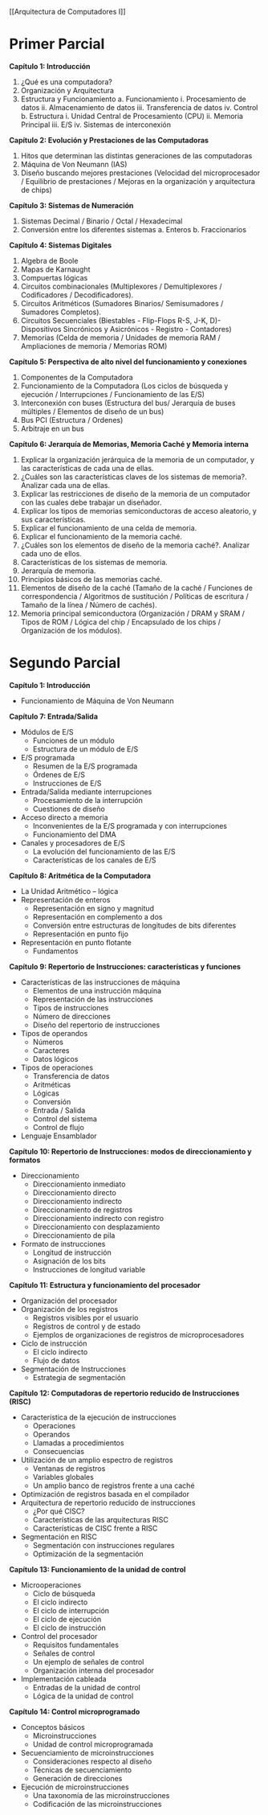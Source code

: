 [[Arquitectura de Computadores I]]

# Primer Parcial

**Capítulo 1: Introducción**
1. ¿Qué es una computadora?
2. Organización y Arquitectura
3. Estructura y Funcionamiento
   a. Funcionamiento
      i. Procesamiento de datos
      ii. Almacenamiento de datos
      iii. Transferencia de datos
      iv. Control
   b. Estructura
      i. Unidad Central de Procesamiento (CPU)
      ii. Memoria Principal
      iii. E/S
      iv. Sistemas de interconexión

**Capítulo 2: Evolución y Prestaciones de las Computadoras**
1. Hitos que determinan las distintas generaciones de las computadoras
2. Máquina de Von Neumann (IAS)
3. Diseño buscando mejores prestaciones (Velocidad del microprocesador / Equilibrio de prestaciones / Mejoras en la organización y arquitectura de chips)

**Capítulo 3: Sistemas de Numeración**
1. Sistemas Decimal / Binario / Octal / Hexadecimal
2. Conversión entre los diferentes sistemas
   a. Enteros
   b. Fraccionarios

**Capítulo 4: Sistemas Digitales**
1. Algebra de Boole
2. Mapas de Karnaught
3. Compuertas lógicas
4. Circuitos combinacionales (Multiplexores / Demultiplexores / Codificadores / Decodificadores).
5. Circuitos Aritméticos (Sumadores Binarios/ Semisumadores / Sumadores Completos).
6. Circuitos Secuenciales (Biestables - Flip-Flops R-S, J-K, D)- Dispositivos Sincrónicos y Asicrónicos - Registro - Contadores)
7. Memorias (Celda de memoria / Unidades de memoria RAM / Ampliaciones de memoria / Memorias ROM)

**Capítulo 5: Perspectiva de alto nivel del funcionamiento y conexiones**
1. Componentes de la Computadora
2. Funcionamiento de la Computadora (Los ciclos de búsqueda y ejecución / Interrupciones / Funcionamiento de las E/S)
3. Interconexión con buses (Estructura del bus/ Jerarquía de buses múltiples / Elementos de diseño de un bus)
4. Bus PCI (Estructura / Ordenes)
5. Arbitraje en un bus

**Capítulo 6: Jerarquía de Memorias, Memoria Caché y Memoria interna**
1. Explicar la organización jerárquica de la memoria de un computador, y las características de cada una de ellas.
2. ¿Cuáles son las características claves de los sistemas de memoria?. Analizar cada una de ellas.
3. Explicar las restricciones de diseño de la memoria de un computador con las cuales debe trabajar un diseñador.
4. Explicar los tipos de memorias semiconductoras de acceso aleatorio, y sus características.
5. Explicar el funcionamiento de una celda de memoria.
6. Explicar el funcionamiento de la memoria caché.
7. ¿Cuáles son los elementos de diseño de la memoria caché?. Analizar cada uno de ellos.
8. Características de los sistemas de memoria.
9. Jerarquía de memoria.
10. Principios básicos de las memorias caché.
11. Elementos de diseño de la caché (Tamaño de la caché / Funciones de correspondencia / Algoritmos de sustitución / Políticas de escritura / Tamaño de la línea / Número de cachés).
12. Memoria principal semiconductora (Organización / DRAM y SRAM / Tipos de ROM / Lógica del chip / Encapsulado de los chips / Organización de los módulos).

# Segundo Parcial

**Capítulo 1: Introducción**
- Funcionamiento de Máquina de Von Neumann

**Capítulo 7: Entrada/Salida**
- Módulos de E/S
   - Funciones de un módulo
   - Estructura de un módulo de E/S
- E/S programada
   - Resumen de la E/S programada
   - Órdenes de E/S
   - Instrucciones de E/S
- Entrada/Salida mediante interrupciones
   - Procesamiento de la interrupción
   - Cuestiones de diseño
- Acceso directo a memoria
   - Inconvenientes de la E/S programada y con interrupciones
   - Funcionamiento del DMA
- Canales y procesadores de E/S
   - La evolución del funcionamiento de las E/S
   - Características de los canales de E/S

**Capítulo 8: Aritmética de la Computadora**
- La Unidad Aritmético – lógica
- Representación de enteros
   - Representación en signo y magnitud
   - Representación en complemento a dos
   - Conversión entre estructuras de longitudes de bits diferentes
   - Representación en punto fijo
- Representación en punto flotante
   - Fundamentos

**Capítulo 9: Repertorio de Instrucciones: características y funciones**
- Características de las instrucciones de máquina
   - Elementos de una instrucción máquina
   - Representación de las instrucciones
   - Tipos de instrucciones
   - Número de direcciones
   - Diseño del repertorio de instrucciones
- Tipos de operandos
   - Números
   - Caracteres
   - Datos lógicos
- Tipos de operaciones
   - Transferencia de datos
   - Aritméticas
   - Lógicas
   - Conversión
   - Entrada / Salida
   - Control del sistema
   - Control de flujo
- Lenguaje Ensamblador

**Capítulo 10: Repertorio de Instrucciones: modos de direccionamiento y formatos**
- Direccionamiento
   - Direccionamiento inmediato
   - Direccionamiento directo
   - Direccionamiento indirecto
   - Direccionamiento de registros
   - Direccionamiento indirecto con registro
   - Direccionamiento con desplazamiento
   - Direccionamiento de pila
- Formato de instrucciones
   - Longitud de instrucción
   - Asignación de los bits
   - Instrucciones de longitud variable

**Capítulo 11: Estructura y funcionamiento del procesador**
- Organización del procesador
- Organización de los registros
   - Registros visibles por el usuario
   - Registros de control y de estado
   - Ejemplos de organizaciones de registros de microprocesadores
- Ciclo de instrucción
   - El ciclo indirecto
   - Flujo de datos
- Segmentación de Instrucciones
   - Estrategia de segmentación

**Capítulo 12: Computadoras de repertorio reducido de Instrucciones (RISC)**
- Característica de la ejecución de instrucciones
   - Operaciones
   - Operandos
   - Llamadas a procedimientos
   - Consecuencias
- Utilización de un amplio espectro de registros
   - Ventanas de registros
   - Variables globales
   - Un amplio banco de registros frente a una caché
- Optimización de registros basada en el compilador
- Arquitectura de repertorio reducido de instrucciones
   - ¿Por qué CISC?
   - Características de las arquitecturas RISC
   - Características de CISC frente a RISC
- Segmentación en RISC
   - Segmentación con instrucciones regulares
   - Optimización de la segmentación

**Capítulo 13: Funcionamiento de la unidad de control**
- Microoperaciones
   - Ciclo de búsqueda
   - El ciclo indirecto
   - El ciclo de interrupción
   - El ciclo de ejecución
   - El ciclo de instrucción
- Control del procesador
   - Requisitos fundamentales
   - Señales de control
   - Un ejemplo de señales de control
   - Organización interna del procesador
- Implementación cableada
   - Entradas de la unidad de control
   - Lógica de la unidad de control

**Capítulo 14: Control microprogramado**
- Conceptos básicos
   - Microinstrucciones
   - Unidad de control microprogramada
- Secuenciamiento de microinstrucciones
   - Consideraciones respecto al diseño
   - Técnicas de secuenciamiento
   - Generación de direcciones
- Ejecución de microinstrucciones
   - Una taxonomía de las microinstrucciones
   - Codificación de las microinstrucciones

